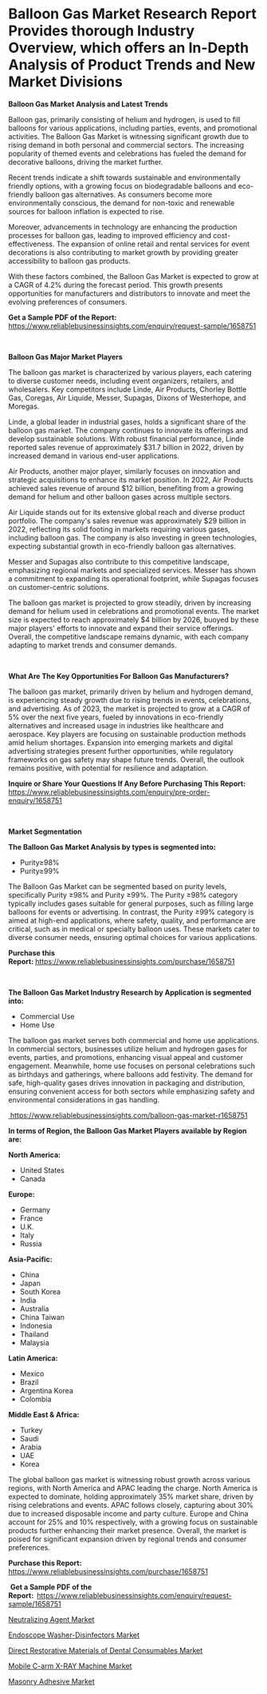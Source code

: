 <p><h1>Balloon Gas Market Research Report Provides thorough Industry Overview, which offers an In-Depth Analysis of Product Trends and New Market Divisions</h1></p><p><strong>Balloon Gas Market Analysis and Latest Trends</strong></p>
<p><p>Balloon gas, primarily consisting of helium and hydrogen, is used to fill balloons for various applications, including parties, events, and promotional activities. The Balloon Gas Market is witnessing significant growth due to rising demand in both personal and commercial sectors. The increasing popularity of themed events and celebrations has fueled the demand for decorative balloons, driving the market further.</p><p>Recent trends indicate a shift towards sustainable and environmentally friendly options, with a growing focus on biodegradable balloons and eco-friendly balloon gas alternatives. As consumers become more environmentally conscious, the demand for non-toxic and renewable sources for balloon inflation is expected to rise.</p><p>Moreover, advancements in technology are enhancing the production processes for balloon gas, leading to improved efficiency and cost-effectiveness. The expansion of online retail and rental services for event decorations is also contributing to market growth by providing greater accessibility to balloon gas products.</p><p>With these factors combined, the Balloon Gas Market is expected to grow at a CAGR of 4.2% during the forecast period. This growth presents opportunities for manufacturers and distributors to innovate and meet the evolving preferences of consumers.</p></p>
<p><strong>Get a Sample PDF of the Report:&nbsp;</strong> <a href="https://www.reliablebusinessinsights.com/enquiry/request-sample/1658751?utm_campaign=113&utm_medium=2&utm_source=Github&utm_content=ia&utm_term=08112024&utm_id=balloon-gas">https://www.reliablebusinessinsights.com/enquiry/request-sample/1658751</a></p>
<p>&nbsp;</p>
<p><strong>Balloon Gas Major Market Players</strong></p>
<p><p>The balloon gas market is characterized by various players, each catering to diverse customer needs, including event organizers, retailers, and wholesalers. Key competitors include Linde, Air Products, Chorley Bottle Gas, Coregas, Air Liquide, Messer, Supagas, Dixons of Westerhope, and Moregas.</p><p>Linde, a global leader in industrial gases, holds a significant share of the balloon gas market. The company continues to innovate its offerings and develop sustainable solutions. With robust financial performance, Linde reported sales revenue of approximately $31.7 billion in 2022, driven by increased demand in various end-user applications.</p><p>Air Products, another major player, similarly focuses on innovation and strategic acquisitions to enhance its market position. In 2022, Air Products achieved sales revenue of around $12 billion, benefiting from a growing demand for helium and other balloon gases across multiple sectors.</p><p>Air Liquide stands out for its extensive global reach and diverse product portfolio. The company's sales revenue was approximately $29 billion in 2022, reflecting its solid footing in markets requiring various gases, including balloon gas. The company is also investing in green technologies, expecting substantial growth in eco-friendly balloon gas alternatives.</p><p>Messer and Supagas also contribute to this competitive landscape, emphasizing regional markets and specialized services. Messer has shown a commitment to expanding its operational footprint, while Supagas focuses on customer-centric solutions.</p><p>The balloon gas market is projected to grow steadily, driven by increasing demand for helium used in celebrations and promotional events. The market size is expected to reach approximately $4 billion by 2026, buoyed by these major players' efforts to innovate and expand their service offerings. Overall, the competitive landscape remains dynamic, with each company adapting to market trends and consumer demands.</p></p>
<p>&nbsp;</p>
<p><strong>What Are The Key Opportunities For Balloon Gas Manufacturers?</strong></p>
<p><p>The balloon gas market, primarily driven by helium and hydrogen demand, is experiencing steady growth due to rising trends in events, celebrations, and advertising. As of 2023, the market is projected to grow at a CAGR of 5% over the next five years, fueled by innovations in eco-friendly alternatives and increased usage in industries like healthcare and aerospace. Key players are focusing on sustainable production methods amid helium shortages. Expansion into emerging markets and digital advertising strategies present further opportunities, while regulatory frameworks on gas safety may shape future trends. Overall, the outlook remains positive, with potential for resilience and adaptation.</p></p>
<p><strong>Inquire or Share Your Questions If Any Before Purchasing This Report:</strong> <a href="https://www.reliablebusinessinsights.com/enquiry/pre-order-enquiry/1658751?utm_campaign=113&utm_medium=2&utm_source=Github&utm_content=ia&utm_term=08112024&utm_id=balloon-gas">https://www.reliablebusinessinsights.com/enquiry/pre-order-enquiry/1658751</a></p>
<p>&nbsp;</p>
<p><strong>Market Segmentation</strong></p>
<p><strong>The Balloon Gas Market Analysis by types is segmented into:</strong></p>
<p><ul><li>Purity≥98%</li><li>Purity≥99%</li></ul></p>
<p><p>The Balloon Gas Market can be segmented based on purity levels, specifically Purity ≥98% and Purity ≥99%. The Purity ≥98% category typically includes gases suitable for general purposes, such as filling large balloons for events or advertising. In contrast, the Purity ≥99% category is aimed at high-end applications, where safety, quality, and performance are critical, such as in medical or specialty balloon uses. These markets cater to diverse consumer needs, ensuring optimal choices for various applications.</p></p>
<p><strong>Purchase this Report:&nbsp;</strong><a href="https://www.reliablebusinessinsights.com/purchase/1658751?utm_campaign=113&utm_medium=2&utm_source=Github&utm_content=ia&utm_term=08112024&utm_id=balloon-gas">https://www.reliablebusinessinsights.com/purchase/1658751</a></p>
<p>&nbsp;</p>
<p><strong>The Balloon Gas Market Industry Research by Application is segmented into:</strong></p>
<p><ul><li>Commercial Use</li><li>Home Use</li></ul></p>
<p><p>The balloon gas market serves both commercial and home use applications. In commercial sectors, businesses utilize helium and hydrogen gases for events, parties, and promotions, enhancing visual appeal and customer engagement. Meanwhile, home use focuses on personal celebrations such as birthdays and gatherings, where balloons add festivity. The demand for safe, high-quality gases drives innovation in packaging and distribution, ensuring convenient access for both sectors while emphasizing safety and environmental considerations in gas handling.</p></p>
<p><a href="https://www.reliablebusinessinsights.com/balloon-gas-market-r1658751?utm_campaign=113&utm_medium=2&utm_source=Github&utm_content=ia&utm_term=08112024&utm_id=balloon-gas">&nbsp;https://www.reliablebusinessinsights.com/balloon-gas-market-r1658751</a></p>
<p><strong>In terms of Region, the Balloon Gas Market Players available by Region are:</strong></p>
<p>
    <p> <strong> North America: </strong>
        <ul>
            <li>United States</li>
            <li>Canada</li>
        </ul>
        </p> 
    <p> <strong> Europe: </strong>
        <ul>
            <li>Germany</li>
            <li>France</li>
            <li>U.K.</li>
            <li>Italy</li>
            <li>Russia</li>
        </ul>
        </p> 
    <p> <strong> Asia-Pacific: </strong>
        <ul>
            <li>China</li>
            <li>Japan</li>
            <li>South Korea</li>
            <li>India</li>
            <li>Australia</li>
            <li>China Taiwan</li>
            <li>Indonesia</li>
            <li>Thailand</li>
            <li>Malaysia</li>
        </ul>
        </p> 
    <p> <strong> Latin America: </strong>
        <ul>
            <li>Mexico</li>
            <li>Brazil</li>
            <li>Argentina Korea</li>
            <li>Colombia</li>
        </ul>
        </p> 
    <p> <strong> Middle East & Africa: </strong>
        <ul>
            <li>Turkey</li>
            <li>Saudi</li>
            <li>Arabia</li>
            <li>UAE</li>
            <li>Korea</li>
        </ul>
    </p>
    </p>
<p><p>The global balloon gas market is witnessing robust growth across various regions, with North America and APAC leading the charge. North America is expected to dominate, holding approximately 35% market share, driven by rising celebrations and events. APAC follows closely, capturing about 30% due to increased disposable income and party culture. Europe and China account for 25% and 10% respectively, with a growing focus on sustainable products further enhancing their market presence. Overall, the market is poised for significant expansion driven by regional trends and consumer preferences.</p></p>
<p><strong>Purchase this Report: </strong><a href="https://www.reliablebusinessinsights.com/purchase/1658751?utm_campaign=113&utm_medium=2&utm_source=Github&utm_content=ia&utm_term=08112024&utm_id=balloon-gas">https://www.reliablebusinessinsights.com/purchase/1658751</a></p>
<p>&nbsp;<strong>Get a Sample PDF of the Report:&nbsp;&nbsp;</strong><a href="https://www.reliablebusinessinsights.com/enquiry/request-sample/1658751?utm_campaign=113&utm_medium=2&utm_source=Github&utm_content=ia&utm_term=08112024&utm_id=balloon-gas">https://www.reliablebusinessinsights.com/enquiry/request-sample/1658751</a></p>
<p><strong></strong></p>
<p><p><a href="https://github.com/LoretaDushku585/Market-Research-Report-List-1/blob/main/neutralizing-agent-market.md?utm_campaign=113&utm_medium=2&utm_source=Github&utm_content=ia&utm_term=08112024&utm_id=balloon-gas">Neutralizing Agent Market</a></p><p><a href="https://issuu.com/reportprime-2/docs/endoscope-washer-disinfectors-marke_317155fc5d5feb?utm_campaign=113&utm_medium=2&utm_source=Github&utm_content=ia&utm_term=08112024&utm_id=balloon-gas">Endoscope Washer-Disinfectors Market</a></p><p><a href="https://issuu.com/reportprime-2/docs/direct-restorative-materials-of-den_9ac7ad124f715d?utm_campaign=113&utm_medium=2&utm_source=Github&utm_content=ia&utm_term=08112024&utm_id=balloon-gas">Direct Restorative Materials of Dental Consumables Market</a></p><p><a href="https://issuu.com/reportprime-2/docs/mobile-c-arm-x-ray-machine-market-s_ea3fa3df2d3c9e?utm_campaign=113&utm_medium=2&utm_source=Github&utm_content=ia&utm_term=08112024&utm_id=balloon-gas">Mobile C-arm X-RAY Machine Market</a></p><p><a href="https://github.com/OrlandoHBarks/Market-Research-Report-List-1/blob/main/masonry-adhesive-market.md?utm_campaign=113&utm_medium=2&utm_source=Github&utm_content=ia&utm_term=08112024&utm_id=balloon-gas">Masonry Adhesive Market</a></p></p>